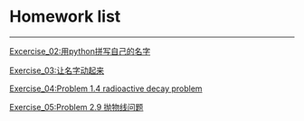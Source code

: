 # Homework list
***
[Excercise_02:用python拼写自己的名字](https://github.com/LiuZhaoning/compuational_physics_N2015301020173/blob/master/拼写名字LZN.py)

[Exercise_03:让名字动起来](https://github.com/LiuZhaoning/computational_physics_N2015301020173/blob/master/Exercise03让名字动起来.py)

[Exercise_04:Problem 1.4 radioactive decay problem](https://www.zybuluo.com/1061357591/note/903106)

[Exercise_05:Problem 2.9 抛物线问题](https://www.zybuluo.com/1061357591/note/903106)
